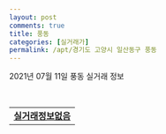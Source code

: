 ```yaml
---
layout: post
comments: true
title: 풍동
categories: [실거래가]
permalink: /apt/경기도 고양시 일산동구 풍동
---
```


2021년 07월 11일 풍동 실거래 정보

<script type="text/javascript">
  google.charts.load('current', {'packages':['corechart']});
  google.charts.setOnLoadCallback(drawChart);

  function drawChart() {
    var data = google.visualization.arrayToDataTable([['거래일', '매매', '전월세', '전매'], ['20-07', 50, 59, 0], ['20-08', 44, 128, 0], ['20-09', 49, 64, 0], ['20-10', 69, 82, 0], ['20-11', 114, 77, 0], ['20-12', 122, 66, 0], ['21-01', 53, 64, 0], ['21-02', 30, 85, 0], ['21-03', 20, 97, 0], ['21-04', 22, 53, 0], ['21-05', 43, 60, 0], ['21-06', 22, 23, 0], ['21-07', 1, 3, 0]]);

    var options = {
      title: '최근 1년간 유형별 거래량 추이',
      legend: { position: 'bottom' }
    };

    var chart = new google.visualization.LineChart(document.getElementById('columnchart_material'));
    chart.draw(data, (options));년간 
  }
</script>

<div id="columnchart_material" style="width: 95%; margin-left: -35px; display: block"></div>
<br>
<table>
  <tr>
    <td colspan="4" style="font-weight: bold;"><a href="https://search.naver.com/search.naver?query=풍동 실거래정보없음">실거래정보없음</a></td>
  </tr>
    
</table>
    